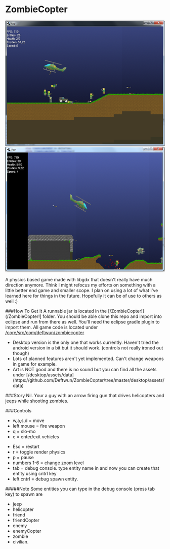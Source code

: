 # ZombieCopter

![ScreenShot](/ScreenShots/screenShot1.png?raw=true)
![ScreenShot](/ScreenShots/screenShot3.png?raw=true)

A physics based game made with libgdx that doesn't really have much direction anymore. Think I might refocus my efforts on something with a little better end game and smaller scope. I plan on using a lot of what I've learned here for things in the future. Hopefully it can be of use to others as well :)

###How To Get It
A runnable jar is located in the [/ZombieCopter!](/ZombieCopter!] folder. You should be able clone this repo and import into eclipse and run from there as well. You'll need the eclipse gradle plugin to import them. All  game code is located under [/core/src/com/deftwun/zombiecopter](https://github.com/Deftwun/ZombieCopter/tree/master/core/src/com/deftwun/zombiecopter)

<ul>
<li>Desktop version is the only one that works currently. Haven't tried the android version in a bit but it should work. (controls not really ironed out though) </li>
<li>Lots of planned features aren't yet implemented. Can't change weapons in game for example.</li>
<li>Art is NOT good and there is no sound but you can find all the assets under [/desktop/assets/data](https://github.com/Deftwun/ZombieCopter/tree/master/desktop/assets/data) </li>
</ul>


###Story
Nil. Your a guy with an arrow firing gun that drives helicopters and jeeps while shooting zombies.

###Controls
<ul>
<li>w,a,s,d = move</li>
<li>left mouse = fire weapon</li>
<li>q = slo-mo</li>
<li>e = enter/exit vehicles</li>
</ul>

<ul>
<li>Esc = restart</li>
<li>r = toggle render physics</li>
<li>p = pause</li>
<li>numbers 1-6 = change zoom level</li>
<li>tab = debug console. type entity name in and now you can create that entity using cntrl key </li>
<li>left cntrl = debug spawn entity.</li>
</ul>

#####Note
Some entities you can type in the debug console (press tab key) to spawn are 
<ul>
<li>jeep</li>
<li>helicopter</li>
<li>friend</li>
<li>friendCopter</li>
<li>enemy</li>
<li>enemyCopter</li>
<li>zombie</li>
<li>civilian.</li>
</ul>




